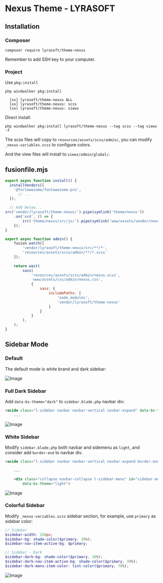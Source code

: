 # Nexus Theme - LYRASOFT

## Installation

### Composer

```shell
composer require lyrasoft/theme-nexus
```

Remember to add SSH key to your computer.

### Project

Use `pkg:install`

```shell
php windwalker pkg:install
```

```shell
  [xx] lyrasoft/theme-nexus ALL
  [xx] lyrasoft/theme-nexus: scss
  [xx] lyrasoft/theme-nexus: views
```

Direct install:

```shell
php windwalker pkg:install lyrasoft/theme-nexus --tag scss --tag views -f
```

The scss files will copy to `resources/assets/scss/admin/`, you can modify `_nexus-variables.scss` to configure colors.

And the view files will install to `views/admin/global/`.

## fusionfile.mjs

```js
export async function install() {
  installVendors([
    '@fortawesome/fontawesome-pro',
      // ...
  ]);

  // Add below...
src('vendor/lyrasoft/theme-nexus/').pipe(symlink('theme/nexus'))
    .on('end', () => {
        src('theme/nexus/src/js/').pipe(symlink('www/assets/vendor/nexus/'));
    });
}
```

```js
export async function admin() {
    fusion.watch([
        'vendor/lyrasoft/theme-nexus/src/**/*',
        'resources/assets/scss/admin/**/*.scss'
    ]);
    
    return wait(
        sass(
            'resources/assets/scss/admin/nexus.scss',
            'www/assets/css/admin/nexus.css',
            {
                sass: {
                    includePaths: [
                        'node_modules',
                        'vendor/lyrasoft/theme-nexus'
                    ]
                }
            }
        ),
    );
}
```

## Sidebar Mode

### Default

The default mode is white brand and dark sidebar:

![Image](https://github.com/user-attachments/assets/1b0d5fc8-58bd-4ed3-9472-654b42d588ad)

### Full Dark Sidebar

Add `data-bs-theme="dark"` to `sidebar.blade.php` navbar div:

```html
<aside class="l-sidebar navbar navbar-vertical navbar-expand" data-bs-theme="dark">
    ...
```

![Image](https://github.com/user-attachments/assets/83a2c2e6-b954-4c6a-af97-f38ef0a1f0fb)

### White Sidebar

Modify `sidebar.blade.php` both navbar and sidemenu as `light`, and consider add `border-end` to navbar div.

```html
<aside class="l-sidebar navbar navbar-vertical navbar-expand border-end" data-bs-theme="light">

    ...

    <div class="collapse navbar-collapse l-sidebar-menu" id="sidebar-menu"
        data-bs-theme="light">
```

![Image](https://github.com/user-attachments/assets/310ea8b8-e25c-499f-8898-2ec79c8a4719)

### Colorful Sidebar

Modify `_nexus-variables.scss` sidebar section, for example, use `primary` as sidebar color:

```scss
// Sidebar
$sidebar-width: 250px;
$sidebar-bg: shade-color($primary, 20%);
$sidebar-nav-item-active-bg: $primary;

// Sidebar - Dark
$sidebar-dark-bg: shade-color($primary, 20%);
$sidebar-dark-nav-item-active-bg: shade-color($primary, 30%);
$sidebar-dark-menu-item-color: tint-color($primary, 70%);
```

![Image](https://github.com/user-attachments/assets/4e00158b-8019-4d5b-beb1-8a4faca63215)
